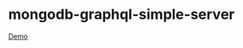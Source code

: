 # mongodb-graphql-simple-server

[Demo](https://mongodb-graphql-server-template-jniwoocpmv.now.sh/graphiql)
